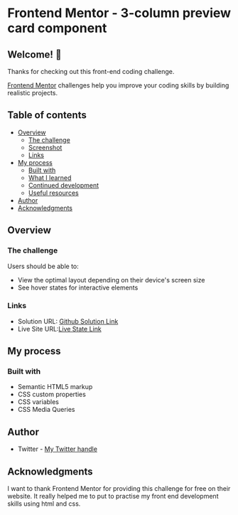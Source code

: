 # Frontend Mentor - 3-column preview card component

## Welcome! 👋

Thanks for checking out this front-end coding challenge.

[Frontend Mentor](https://www.frontendmentor.io) challenges help you improve your coding skills by building realistic projects.

## Table of contents

- [Overview](#overview)
  - [The challenge](#the-challenge)
  - [Screenshot](#screenshot)
  - [Links](#links)
- [My process](#my-process)
  - [Built with](#built-with)
  - [What I learned](#what-i-learned)
  - [Continued development](#continued-development)
  - [Useful resources](#useful-resources)
- [Author](#author)
- [Acknowledgments](#acknowledgments)

## Overview

### The challenge

Users should be able to:

- View the optimal layout depending on their device's screen size
- See hover states for interactive elements


### Links

- Solution URL: [Github Solution Link](https://github.com/mastertbal/column-preview-card)
- Live Site URL:[Live State Link](https://mastertbal.github.io/NFT-PREVIEW-CARD-/index.html)

## My process

### Built with

- Semantic HTML5 markup
- CSS custom properties
- CSS variables
- CSS Media Queries 

## Author
- Twitter - [My Twitter handle](https://www.twitter.com/mastertbal)

## Acknowledgments

I want to thank Frontend Mentor for providing this challenge for free on their website. It really helped me to put to practise my front end development skills using html and css. 
